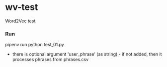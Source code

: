 # wv-test
Word2Vec test

### Run
pipenv run python test_01.py 

- there is optional argument 'user_phrase' (as string) - if not added, then it processes phrases from phrases.csv
